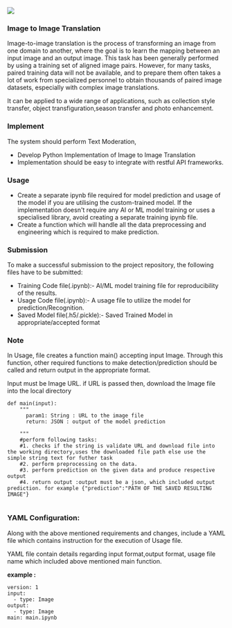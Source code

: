 <img src="https://www.abtosoftware.com/wp-content/uploads/image3.jpg">

### Image to Image Translation

Image-to-image translation is the process of transforming an image from one domain to another, where the goal is to learn the mapping between an input image and an output image. This task has been generally performed by using a training set of aligned image pairs. However, for many tasks, paired training data will not be available, and to prepare them often takes a lot of work from specialized personnel to obtain thousands of paired image datasets, especially with complex image translations.

It can be applied to a wide range of applications, such as collection style transfer, object transfiguration,season transfer and photo enhancement.

### Implement

The system should perform Text Moderation,

* Develop Python Implementation of Image to Image Translation 
* Implementation should be easy to integrate with restful API frameworks.

### Usage

* Create a separate ipynb file required for model prediction and usage of the model if you are utilising the custom-trained model. If the implementation doesn't require any AI or ML model training or uses a specialised library, avoid creating a separate training ipynb file.
* Create a function which will handle all the data preprocessing and engineering which is required to make prediction.

### Submission

To make a successful submission to the project repository, the following files have to be submitted:

* Training Code file(.ipynb):- AI/ML model training file for reproducibility of the results.
* Usage Code file(.ipynb):- A usage file to utilize the model for prediction/Recognition.
* Saved Model file(.h5/.pickle):- Saved Trained Model in appropriate/accepted format


### Note

In Usage, file creates a function main() accepting  input Image. Through this function, other required functions to make detection/prediction should be called and return output in the appropriate format.

Input must be Image URL. if URL is passed then, download the Image file into the local directory
```
def main(input):  
    """
      param1: String : URL to the image file
      return: JSON : output of the model prediction

    """
    #perform following tasks:
    #1. checks if the string is validate URL and download file into the working directory,uses the downloaded file path else use the simple string text for futher task
    #2. perform preprocessing on the data.
    #3. perform prediction on the given data and produce respective output
    #4. return output :output must be a json, which included output prediction. for example {"prediction":"PATH OF THE SAVED RESULTING IMAGE"}
    
```
### YAML Configuration:

Along with the above mentioned requirements and changes, include a YAML file which contains instruction for the execution of Usage file.

YAML file contain details regarding input format,output format, usage file name which included above mentioned main function.

**example :**

```
version: 1
input:
  - type: Image
output:
  - type: Image
main: main.ipynb
```